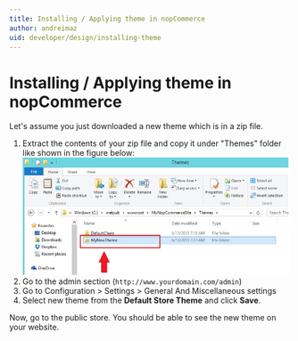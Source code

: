 ```yaml
---
title: Installing / Applying theme in nopCommerce
author: andreimaz
uid: developer/design/installing-theme
---
```

# Installing / Applying theme in nopCommerce

Let's assume you just downloaded a new theme which is in a zip file.

1. Extract the contents of your zip file and copy it under "Themes" folder like shown in the figure below:
    ![extracting-theme](_static/installing-theme/extracting-theme.jpg)
1. Go to the admin section (`http://www.yourdomain.com/admin`)
1. Go to Configuration > Settings > General And Miscellaneous settings
1. Select new theme from the **Default Store Theme** and click **Save**.

Now, go to the public store. You should be able to see the new theme on your website.
